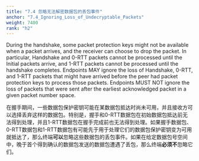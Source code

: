 ```yaml
---
title: "7.4 忽略无法解密数据包的丢包事件"
anchor: "7.4_Ignoring_Loss_of_Undecryptable_Packets"
weight: 7400
rank: "h2"
---
```


During the handshake, some packet protection keys might not be available when a packet arrives, and the receiver can choose to drop the packet. In particular, Handshake and 0-RTT packets cannot be processed until the Initial packets arrive, and 1-RTT packets cannot be processed until the handshake completes. Endpoints MAY ignore the loss of Handshake, 0-RTT, and 1-RTT packets that might have arrived before the peer had packet protection keys to process those packets. Endpoints MUST NOT ignore the loss of packets that were sent after the earliest acknowledged packet in a given packet number space.

在握手期间，一些数据包保护密钥可能在某数据包抵达时尚未可用，并且接收方可以选择丢弃这样的数据包。特别是，握手和0-RTT数据包在初始数据包抵达前无法得到处理，并且1-RTT数据包在握手完成前也无法得到处理。如果握手数据包、0-RTT数据包和1-RTT数据包有可能先于用于处理它们的数据包保护密钥变为可用就抵达了，那么终端**可以**忽略这些数据包的丢包事件。如果在给定数据包号空间中，晚于首个得到确认的数据包发送的数据包遭遇了丢包，那么终端**必须不**忽略它们。

